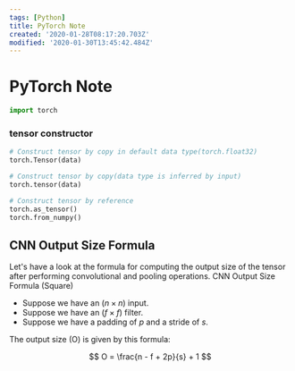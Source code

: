 ```yaml
---
tags: [Python]
title: PyTorch Note
created: '2020-01-28T08:17:20.703Z'
modified: '2020-01-30T13:45:42.484Z'
---
```


# PyTorch Note

```Python
import torch
```

### tensor constructor
```Python
# Construct tensor by copy in default data type(torch.float32)
torch.Tensor(data)
```

```Python
# Construct tensor by copy(data type is inferred by input)
torch.tensor(data)
```

```Python
# Construct tensor by reference
torch.as_tensor()
torch.from_numpy()
```



## CNN Output Size Formula

Let's have a look at the formula for computing the output size of the tensor after performing convolutional and pooling operations.
CNN Output Size Formula (Square)

- Suppose we have an $(n \times n)$ input.
- Suppose we have an $(f \times f)$ filter.
- Suppose we have a padding of  $p$ and a stride of $s$.

The output size \(O\) is given by this formula:

$$
O = \frac{n - f + 2p}{s} + 1
$$